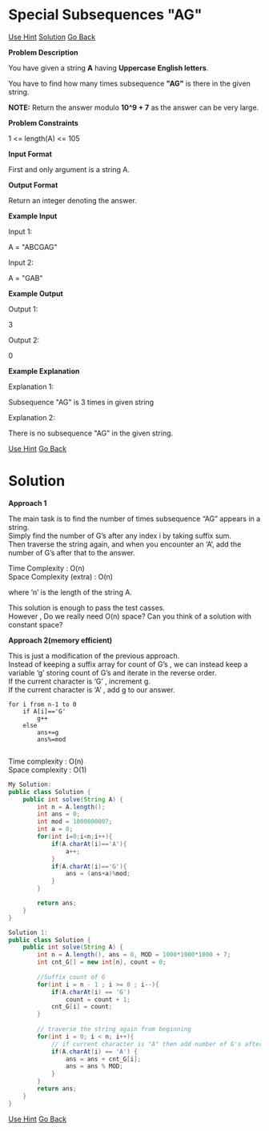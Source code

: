 #  Special Subsequences "AG"

[Use Hint](https://www.scaler.com/academy/mentee-dashboard/class/25458/assignment/problems/1247/hints?navref=cl_pb_nv_tb)
[Solution](#Solution)
[Go Back](https://github.com/sahoog2/Preparation_Notes/blob/main/DSA/Array/2%20Problems.md)

**Problem Description**  

You have given a string  **A**  having  **Uppercase English letters**.

You have to find how many times subsequence  **"AG"**  is there in the given string.

**NOTE:** Return the answer modulo  **10^9  + 7**  as the answer can be very large.

  
  
**Problem Constraints**  

1 <= length(A) <= 105

  
  
**Input Format**  

First and only argument is a string A.

  
  
**Output Format**  

Return an integer denoting the answer.

  
  
**Example Input**  

Input 1:

 A = "ABCGAG"

Input 2:

 A = "GAB"

  
  
**Example Output**  

Output 1:

 3

Output 2:

 0

  
  
**Example Explanation**  

Explanation 1:

 Subsequence "AG" is 3 times in given string 

Explanation 2:

 There is no subsequence "AG" in the given string.

[Use Hint](https://www.scaler.com/academy/mentee-dashboard/class/25458/assignment/problems/1247/hints?navref=cl_pb_nv_tb)
[Go Back](https://github.com/sahoog2/Preparation_Notes/blob/main/DSA/Array/2%20Problems.md)

# Solution
**Approach 1**

The main task is to find the number of times subsequence “AG” appears in a string.  
Simply find the number of G’s after any index i by taking suffix sum.  
Then traverse the string again, and when you encounter an ‘A’, add the number of G’s after that to the answer.

Time Complexity : O(n)  
Space Complexity (extra) : O(n)

where ‘n’ is the length of the string A.

This solution is enough to pass the test casses.  
However , Do we really need O(n) space? Can you think of a solution with constant space?

**Approach 2(memory efficient)**

This is just a modification of the previous approach.  
Instead of keeping a suffix array for count of G’s , we can instead keep a variable ‘g’ storing count of G’s and iterate in the reverse order.  
If the current character is ‘G’ , increment g.  
If the current character is ‘A’ , add g to our answer.

```
for i from n-1 to 0
    if A[i]=='G'
        g++
    else 
        ans+=g
        ans%=mod


```

Time complexity : O(n)  
Space complexity : O(1)

```java
My Solution:
public class Solution {
    public int solve(String A) {
        int n = A.length();
        int ans = 0;
        int mod = 1000000007;
        int a = 0;
        for(int i=0;i<n;i++){
            if(A.charAt(i)=='A'){
                a++;
            }
            if(A.charAt(i)=='G'){
                ans = (ans+a)%mod;
            }
        }

        return ans;
    }
}

Solution 1:
public class Solution {
    public int solve(String A) {
        int n = A.length(), ans = 0, MOD = 1000*1000*1000 + 7;
        int cnt_G[] = new int[n], count = 0;
        
        //Suffix count of G
        for(int i = n - 1 ; i >= 0 ; i--){
            if(A.charAt(i) == 'G')
                count = count + 1;
            cnt_G[i] = count;
        }
        
        // traverse the string again from beginning
        for(int i = 0; i < n; i++){
            // if current character is "A" then add number of G's after that 
            if(A.charAt(i) == 'A') {
                ans = ans + cnt_G[i];
                ans = ans % MOD;
            }
        }
        return ans;
    }
}
```

[Use Hint](https://www.scaler.com/academy/mentee-dashboard/class/25458/assignment/problems/1247/hints?navref=cl_pb_nv_tb)
[Go Back](https://github.com/sahoog2/Preparation_Notes/blob/main/DSA/Array/2%20Problems.md)

